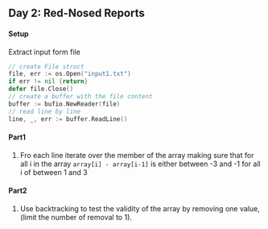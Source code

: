 ## Day 2: Red-Nosed Reports

#### Setup 
Extract input form file 
```go
// create File struct 
file, err := os.Open("input1.txt")
if err != nil {return}
defer file.Close()
// create a buffer with the file content
buffer := bufio.NewReader(file)
// read line by line 
line, _, err := buffer.ReadLine()
```

#### Part1
1. Fro each line iterate over the member of the array making sure that for all i in the array `array[i] - array[i-1]` is either between -3 and -1 for all i of between 1 and 3  

#### Part2
1. Use backtracking to test the validity of the array by removing one value, (limit the number of removal to 1).

